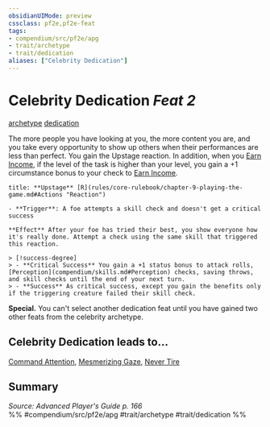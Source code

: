 ```yaml
---
obsidianUIMode: preview
cssclass: pf2e,pf2e-feat
tags:
- compendium/src/pf2e/apg
- trait/archetype
- trait/dedication
aliases: ["Celebrity Dedication"]
---
```

# Celebrity Dedication  *Feat 2*  
[archetype](archetype.md "Archetype Feat Trait")  [dedication](dedication.md "Dedication Feat Trait")  


The more people you have looking at you, the more content you are, and you take every opportunity to show up others when their performances are less than perfect. You gain the Upstage reaction. In addition, when you [Earn Income](earn-income.md), if the level of the task is higher than your level, you gain a +1 circumstance bonus to your check to [Earn Income](earn-income.md).

```ad-embed-ability
title: **Upstage** [R](rules/core-rulebook/chapter-9-playing-the-game.md#Actions "Reaction")

- **Trigger**: A foe attempts a skill check and doesn't get a critical success

**Effect** After your foe has tried their best, you show everyone how it's really done. Attempt a check using the same skill that triggered this reaction.

> [!success-degree] 
> - **Critical Success** You gain a +1 status bonus to attack rolls, [Perception](compendium/skills.md#Perception) checks, saving throws, and skill checks until the end of your next turn.
> - **Success** As critical success, except you gain the benefits only if the triggering creature failed their skill check.
```

**Special.** You can't select another dedication feat until you have gained two other feats from the celebrity archetype.

## Celebrity Dedication leads to...

[Command Attention](command-attention-apg.md), [Mesmerizing Gaze](mesmerizing-gaze-apg.md), [Never Tire](never-tire-apg.md)

## Summary

*Source: Advanced Player's Guide p. 166*  
%% #compendium/src/pf2e/apg #trait/archetype #trait/dedication %%